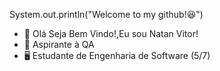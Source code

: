 System.out.println("Welcome to my github!😆")

- 👋 Olá Seja Bem Vindo!,Eu sou Natan Vitor!
- 🐞 Aspirante à QA
- 🖥️  Estudante de Engenharia de Software (5/7)



<!---
onatanviitor/onatanviitor is a ✨ special ✨ repository because its `README.md` (this file) appears on your GitHub profile.
You can click the Preview link to take a look at your changes.
--->

